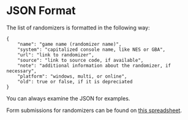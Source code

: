 # JSON Format
The list of randomizers is formatted in the following way:

```
{
    "name": "game name (randomizer name)",
    "system": "capitalized console name, like NES or GBA",
    "url": "link to randomizer",
    "source": "link to source code, if available",
    "note": "additional information about the randomizer, if necessary",
    "platform": "windows, multi, or online",
    "old": true or false, if it is depreciated
}
```

You can always examine the JSON for examples.

Form submissions for randomizers can be found on [this spreadsheet](https://docs.google.com/spreadsheets/d/1EMWAgScrHZv9mZuPpmXAIGiswQ_p5K0FuMxa1c6nJCM/edit?usp=sharing).